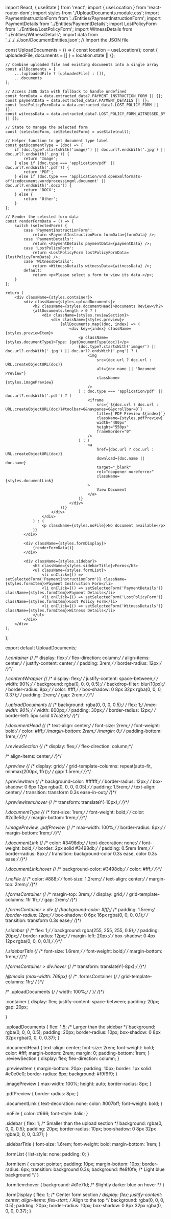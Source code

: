 import React, { useState } from 'react';
import { useLocation } from 'react-router-dom';
import styles from './UploadDocuments.module.css';
import PaymentInstructionForm from '../Entities/PaymentInstructionForm';
import PaymentDetails from '../Entities/PaymentDetails';
import LostPolicyForm from '../Entities/LostPolicyForm';
import WitnessDetails from '../Entities/WitnessDetails';
import data from '../../../Json/DocumentEntities.json'; // Import the JSON file

const UploadDocuments = () => {
    const location = useLocation();
    const { uploadedFile, documents = [] } = location.state || {};

    // Combine uploaded file and existing documents into a single array
    const allDocuments = [
        ...(uploadedFile ? [uploadedFile] : []),
        ...documents
    ];

    // Access JSON data with fallback to handle undefined
    const formData = data.extracted_data?.PAYMENT_INSTRUCTION_FORM || {};
    const paymentData = data.extracted_data?.PAYMENT_DETAILS || {};
    const lostPolicyFormData = data.extracted_data?.LOST_POLICY_FORM || {};
    const witnessData = data.extracted_data?.LOST_POLICY_FORM_WITNESSED_BY || {};

    // State to manage the selected form
    const [selectedForm, setSelectedForm] = useState(null);

    // Helper function to get document type label
    const getDocumentType = (doc) => {
        if (doc.type?.startsWith('image/') || doc.url?.endsWith('.jpg') || doc.url?.endsWith('.png')) {
            return 'Image';
        } else if (doc.type === 'application/pdf' || doc.url?.endsWith('.pdf')) {
            return 'PDF';
        } else if (doc.type === 'application/vnd.openxmlformats-officedocument.wordprocessingml.document' || doc.url?.endsWith('.docx')) {
            return 'DOCX';
        } else {
            return 'Other';
        }
    };

    // Render the selected form data
    const renderFormData = () => {
        switch (selectedForm) {
            case 'PaymentInstructionForm':
                return <PaymentInstructionForm formData={formData} />;
            case 'PaymentDetails':
                return <PaymentDetails paymentData={paymentData} />;
            case 'LostPolicyForm':
                return <LostPolicyForm lostPolicyFormData={lostPolicyFormData} />;
            case 'WitnessDetails':
                return <WitnessDetails witnessData={witnessData} />;
            default:
                return <p>Please select a form to view its data.</p>;
        }
    };

    return (
        <div className={styles.container}>
            <div className={styles.uploadDocuments}>
                <h2 className={styles.documentHead}>Documents Review</h2>
                {allDocuments.length > 0 ? (
                    <div className={styles.reviewSection}>
                        <div className={styles.preview}>
                            {allDocuments.map((doc, index) => (
                                <div key={index} className={styles.previewItem}>
                                    <p className={styles.documentType}>Type: {getDocumentType(doc)}</p>
                                    {doc.type?.startsWith('image/') || doc.url?.endsWith('.jpg') || doc.url?.endsWith('.png') ? (
                                        <img
                                            src={doc.url ? doc.url : URL.createObjectURL(doc)}
                                            alt={doc.name || "Document Preview"}
                                            className={styles.imagePreview}
                                        />
                                    ) : doc.type === 'application/pdf' || doc.url?.endsWith('.pdf') ? (
                                        <iframe
                                            src={`${doc.url ? doc.url : URL.createObjectURL(doc)}#toolbar=0&navpanes=0&scrollbar=0`}
                                            title={`PDF Preview ${index}`}
                                            className={styles.pdfPreview}
                                            width="400px"
                                            height="550px"
                                            frameBorder="0"
                                        />
                                    ) : (
                                        <a
                                            href={doc.url ? doc.url : URL.createObjectURL(doc)}
                                            download={doc.name || doc.name}
                                            target="_blank"
                                            rel="noopener noreferrer"
                                            className={styles.documentLink}
                                        >
                                            View Document
                                        </a>
                                    )}
                                </div>
                            ))}
                        </div>
                    </div>
                ) : (
                    <p className={styles.noFile}>No document available</p>
                )}
            </div>

            <div className={styles.formDisplay}>
                {renderFormData()}
            </div>

            <div className={styles.sidebar}>
                <h3 className={styles.sidebarTitle}>Forms</h3>
                <ul className={styles.formList}>
                    <li onClick={() => setSelectedForm('PaymentInstructionForm')} className={styles.formItem}>Payment Instruction Form</li>
                    <li onClick={() => setSelectedForm('PaymentDetails')} className={styles.formItem}>Payment Details</li>
                    <li onClick={() => setSelectedForm('LostPolicyForm')} className={styles.formItem}>Lost Policy Form</li>
                    <li onClick={() => setSelectedForm('WitnessDetails')} className={styles.formItem}>Witness Details</li>
                </ul>
            </div>
        </div>
    );
};

export default UploadDocuments;




/*.container {*/
/*    display: flex;*/
/*    flex-direction: column;*/
/*    align-items: center;*/
/*    justify-content: center;*/
/*    padding: 3rem;*/
/*    border-radius: 12px;*/
/*}*/

/*.contentWrapper {*/
/*    display: flex;*/
/*    justify-content: space-between;*/
/*    width: 90%;*/
/*    background: rgba(0, 0, 0, 0.5);*/
/*    backdrop-filter: blur(10px);*/
/*    border-radius: 8px;*/
/*    color: #fff;*/
/*    box-shadow: 0 8px 32px rgba(0, 0, 0, 0.37);*/
/*    padding: 2rem;*/
/*    gap: 2rem;*/
/*}*/

/*.uploadDocuments {*/
/*    background: rgba(0, 0, 0, 0.5);*/
/*    flex: 1;*/
    /*max-width: 90%;*/
/*    width: 800px;*/
/*        padding: 30px;*/
/*        border-radius: 12px;*/
/*        border-left: 5px solid #7ca2e1;*/
/*}*/

/*.documentHead {*/
/*    text-align: center;*/
/*    font-size: 2rem;*/
/*    font-weight: bold;*/
/*    color: #fff;*/
    /*margin-bottom: 2rem;*/
    /*margin: 0;*/
/*    padding-bottom: 1rem;*/
/*}*/

/*.reviewSection {*/
/*    display: flex;*/
/*    flex-direction: column;*/
        

/*    align-items: center;*/
/*}*/

/*.preview {*/
/*    display: grid;*/
/*    grid-template-columns: repeat(auto-fit, minmax(200px, 1fr));*/
/*    gap: 1.5rem;*/
/*}*/

/*.previewItem {*/
/*    background-color: #ffffff;*/
/*    border-radius: 12px;*/
/*    box-shadow: 0 6px 12px rgba(0, 0, 0, 0.05);*/
/*    padding: 1.5rem;*/
/*    text-align: center;*/
/*    transition: transform 0.3s ease-in-out;*/
/*}*/

/*.previewItem:hover {*/
/*    transform: translateY(-10px);*/
/*}*/

/*.documentType {*/
/*    font-size: 1rem;*/
/*    font-weight: bold;*/
/*    color: #2c3e50;*/
/*    margin-bottom: 1rem;*/
/*}*/

/*.imagePreview, .pdfPreview {*/
/*    max-width: 100%;*/
/*    border-radius: 8px;*/
/*    margin-bottom: 1rem;*/
/*}*/

/*.documentLink {*/
/*    color: #3498db;*/
/*    text-decoration: none;*/
/*    font-weight: bold;*/
/*    border: 2px solid #3498db;*/
/*    padding: 0.5rem 1rem;*/
/*    border-radius: 8px;*/
/*    transition: background-color 0.3s ease, color 0.3s ease;*/
/*}*/

/*.documentLink:hover {*/
/*    background-color: #3498db;*/
/*    color: #fff;*/
/*}*/

/*.noFile {*/
/*    color: #888;*/
/*    font-size: 1.2rem;*/
/*    text-align: center;*/
/*    margin-top: 2rem;*/
/*}*/

/*.formsContainer {*/
/*    margin-top: 3rem;*/
/*    display: grid;*/
/*    grid-template-columns: 1fr 1fr;*/
/*    gap: 2rem;*/
/*}*/

/*.formsContainer > div {*/
    /*background-color: #fff;*/
/*    padding: 1.5rem;*/
    /*border-radius: 12px;*/
/*    box-shadow: 0 6px 16px rgba(0, 0, 0, 0.1);*/
/*    transition: transform 0.3s ease;*/
/*}*/

/*.sidebar {*/
/*    flex: 1;*/
/*    background: rgba(255, 255, 255, 0.9);*/
/*    padding: 20px;*/
/*    border-radius: 12px;*/
/*    margin-left: 20px;*/
/*    box-shadow: 0 4px 12px rgba(0, 0, 0, 0.1);*/
/*}*/

/*.sidebarTitle {*/
/*    font-size: 1.6rem;*/
/*    font-weight: bold;*/
/*    margin-bottom: 1rem;*/
/*}*/

/*.formsContainer > div:hover {*/
/*    transform: translateY(-8px);*/
/*}*/

/*@media (max-width: 768px) {*/
/*    .formsContainer {*/
/*        grid-template-columns: 1fr;*/
/*    }*/

/*    .uploadDocuments {*/
/*        width: 100%;*/
/*    }*/
/*}*/


.container {
    display: flex;
    justify-content: space-between;
    padding: 20px;
        gap: 20px;

}

.uploadDocuments {
    flex: 1.5; /* Larger than the sidebar */
    background: rgba(0, 0, 0, 0.5);
    padding: 20px;
    border-radius: 10px;
    box-shadow: 0 8px 32px rgba(0, 0, 0, 0.37);
}


.documentHead {
    text-align: center;
    font-size: 2rem;
    font-weight: bold;
    color: #fff;
    margin-bottom: 2rem;
    margin: 0;
    padding-bottom: 1rem;
}
.reviewSection {
    display: flex;
    flex-direction: column;
}

.previewItem {
    margin-bottom: 20px;
    padding: 10px;
    border: 1px solid #e0e0e0;
    border-radius: 8px;
    background: #f9f9f9;
}

.imagePreview {
    max-width: 100%;
    height: auto;
    border-radius: 8px;
}

.pdfPreview {
    border-radius: 8px;
}

.documentLink {
    text-decoration: none;
    color: #007bff;
    font-weight: bold;
}

.noFile {
    color: #666;
    font-style: italic;
}

.sidebar {
    flex: 1; /* Smaller than the upload section */
    background: rgba(0, 0, 0, 0.5);
    padding: 20px;
    border-radius: 10px;
    box-shadow: 0 8px 32px rgba(0, 0, 0, 0.37);
}


.sidebarTitle {
    font-size: 1.6rem;
    font-weight: bold;
    margin-bottom: 1rem;
}

.formList {
    list-style: none;
    padding: 0;
}

.formItem {
    cursor: pointer;
    padding: 10px;
    margin-bottom: 10px;
    border-radius: 6px;
    transition: background 0.3s;
    background: #e8f0fe; /* Light blue background */
}

.formItem:hover {
    background: #d1e7fd; /* Slightly darker blue on hover */
}

.formDisplay {
    flex: 1; /* Center form section */
    display: flex;
    justify-content: center;
    align-items: flex-start; /* Align to the top */
    background: rgba(0, 0, 0, 0.5);
    padding: 20px;
    border-radius: 10px;
    box-shadow: 0 8px 32px rgba(0, 0, 0, 0.37);
}
